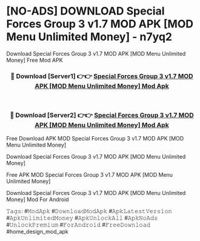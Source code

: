 # [NO-ADS] DOWNLOAD Special Forces Group 3 v1.7 MOD APK [MOD Menu Unlimited Money] - n7yq2
Download Special Forces Group 3 v1.7 MOD APK [MOD Menu Unlimited Money] Free Mod APK

<div align="center">
<h3>🔴 Download [Server1] 👉👉 <a href="https://apk-comot.site?title=Special_Forces_Group_3_v1.7_MOD_APK_[MOD_Menu_Unlimited_Money]">Special Forces Group 3 v1.7 MOD APK [MOD Menu Unlimited Money] Mod Apk</a></h3><br>

<h3>🔴 Download [Server2] 👉👉 <a href="https://apk-comot.site?title=Special_Forces_Group_3_v1.7_MOD_APK_[MOD_Menu_Unlimited_Money]">Special Forces Group 3 v1.7 MOD APK [MOD Menu Unlimited Money] Mod Apk</a></h3>
</div>


Free Download APK MOD Special Forces Group 3 v1.7 MOD APK [MOD Menu Unlimited Money]

Download Special Forces Group 3 v1.7 MOD APK [MOD Menu Unlimited Money] 

Free APK MOD Special Forces Group 3 v1.7 MOD APK [MOD Menu Unlimited Money] 

Download Special Forces Group 3 v1.7 MOD APK [MOD Menu Unlimited Money] Mod For Android

𝚃𝚊𝚐𝚜: #𝙼𝚘𝚍𝙰𝚙𝚔 #𝙳𝚘𝚠𝚗𝚕𝚘𝚊𝚍𝙼𝚘𝚍𝙰𝚙𝚔 #𝙰𝚙𝚔𝙻𝚊𝚝𝚎𝚜𝚝𝚅𝚎𝚛𝚜𝚒𝚘𝚗 #𝙰𝚙𝚔𝚄𝚗𝚕𝚒𝚖𝚒𝚝𝚎𝚍𝙼𝚘𝚗𝚎𝚢 #𝙰𝚙𝚔𝚄𝚗𝚕𝚘𝚌𝚔𝙰𝚕𝚕 #𝙰𝚙𝚔𝙽𝚘𝙰𝚍𝚜 #𝚄𝚗𝚕𝚘𝚌𝚔𝙿𝚛𝚎𝚖𝚒𝚞𝚖 #𝙵𝚘𝚛𝙰𝚗𝚍𝚛𝚘𝚒𝚍 #𝙵𝚛𝚎𝚎𝙳𝚘𝚠𝚗𝚕𝚘𝚊𝚍 #home_design_mod_apk